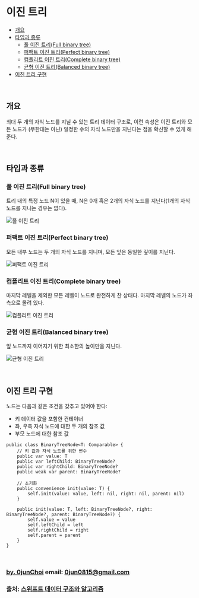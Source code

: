 # 이진 트리


* [개요](#개요)
* [타입과 종류](#타입과-종류)
    * [풀 이진 트리(Full binary tree)](#풀-이진-트리full-binary-tree)
    * [퍼팩트 이진 트리(Perfect binary tree)](#퍼팩트-이진-트리perfect-binary-tree)
    * [컴플리트 이진 트리(Complete binary tree)](#컴플리트-이진-트리complete-binary-tree)
    * [균형 이진 트리(Balanced binary tree)](#균형-이진-트리balanced-binary-tree)
* [이진 트리 구현](#이진-트리-구현)


&nbsp;
## 개요
최대 두 개의 자식 노드를 지닐 수 있는 트리 데이터 구조로, 이런 속성은 이진 트리와 모든 노드가 (무한대는 아닌) 일정한 수의 자식 노드만을 지닌다는 점을 확신할 수 있게 해준다.


&nbsp;
## 타입과 종류
### 풀 이진 트리(Full binary tree)
트리 내의 특정 노드 N이 있을 때, N은 0개 혹은 2개의 자식 노드를 지닌다(1개의 자식 노드를 지니는 경우는 없다).


![풀 이진 트리](https://github.com/0jun0815/YJStudy/blob/master/알고리즘/이진%20트리/images/풀%20이진%20트리.jpg)


### 퍼팩트 이진 트리(Perfect binary tree)
모든 내부 노드는 두 개의 자식 노드를 지니며, 모든 잎은 동일한 깊이를 지닌다.


![퍼팩트 이진 트리](https://github.com/0jun0815/YJStudy/blob/master/알고리즘/이진%20트리/images/퍼팩트%20이진%20트리.jpg)


### 컴플리트 이진 트리(Complete binary tree)
마지막 레벨을 제외한 모든 레벨이 노드로 완전하게 찬 상태다. 마지막 레벨의 노드가 좌측으로 몰려 있다.


![컴플리트 이진 트리](https://github.com/0jun0815/YJStudy/blob/master/알고리즘/이진%20트리/images/컴플리트%20이진%20트리.jpg)


### 균형 이진 트리(Balanced binary tree)
잎 노드까지 이어지기 위한 최소한의 높이만을 지닌다.


![균형 이진 트리](https://github.com/0jun0815/YJStudy/blob/master/알고리즘/이진%20트리/images/균형%20이진%20트리.jpg)


&nbsp;
## 이진 트리 구현
노드는 다음과 같은 조건을 갖추고 있어야 한다:
* 키 데이터 값을 포함한 컨테이너
* 좌, 우측 자식 노드에 대한 두 개의 참조 값
* 부모 노드에 대한 참조 값


```
public class BinaryTreeNode<T: Comparable> {
    // 키 값과 자식 노드를 위한 변수
    public var value: T
    public var leftChild: BinaryTreeNode?
    public var rightChild: BinaryTreeNode?
    public weak var parent: BinaryTreeNode?

    // 초기화
    public convenience init(value: T) {
        self.init(value: value, left: nil, right: nil, parent: nil)
    }

    public init(value: T, left: BinaryTreeNode?, right: BinaryTreeNode?, parent: BinaryTreeNode?) {
        self.value = value
        self.leftChild = left
        self.rightChild = right
        self.parent = parent
    }
}
```


&nbsp;
&nbsp;      
### [by. 0junChoi](https://github.com/0jun0815) email: <0jun0815@gmail.com>
### 출처: [스위프트 데이터 구조와 알고리즘](http://acornpub.co.kr/book/swift-structure-algorithms)
